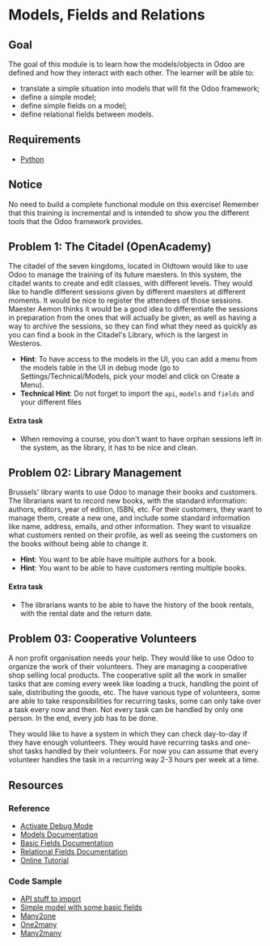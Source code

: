 # Models, Fields and Relations

## Goal

The goal of this module is to learn how the models/objects in Odoo are defined
and how they interact with each other. The learner will be able to:

* translate a simple situation into models that will fit the Odoo framework;
* define a simple model;
* define simple fields on a model;
* define relational fields between models.

## Requirements

* [Python](https://www.python.org/)

## Notice

No need to build a complete functional module on this exercise! Remember
that this training is incremental and is intended to show you the
different tools that the Odoo framework provides.

## Problem 1: The Citadel (OpenAcademy)

The citadel of the seven kingdoms, located in Oldtown would like to use Odoo to
manage the training of its future maesters. In this system, the citadel wants to
create and edit classes, with different levels. They would like to handle
different sessions given by different maesters at different moments. It would be
nice to register the attendees of those sessions. Maester Aemon thinks it would
be a good idea to differentiate the sessions in preparation from the ones that
will actually be given, as well as having a way to archive the sessions, so they
can find what they need as quickly as you can find a book in the Citadel's
Library, which is the largest in Westeros.

- **Hint**: To have access to the models in the UI, you can add a menu from the
  models table in the UI in debug mode (go to Settings/Technical/Models, pick
  your model and click on Create a Menu).
- **Technical Hint**: Do not forget to import the `api`, `models` and `fields`
  and your different files

#### Extra task

* When removing a course, you don't want to have orphan sessions left in the
  system, as the library, it has to be nice and clean.


## Problem 02: Library Management

Brussels' library wants to use Odoo to manage their books and customers. The
librarians want to record new books, with the standard information: authors,
editors, year of edition, ISBN, etc. For their customers, they want to manage
them, create a new one, and include some standard information like name,
address, emails, and other information. They want to visualize what customers
rented on their profile, as well as seeing the customers on the books without
being able to change it.

- **Hint**: You want to be able have multiple authors for a book.
- **Hint**: You want to be able to have customers renting multiple books.

#### Extra task

* The librarians wants to be able to have the history of the book rentals, with
  the rental date and the return date.


## Problem 03: Cooperative Volunteers

A non profit organisation needs your help. They would like to use Odoo to
organize the work of their volunteers. They are managing a cooperative shop
selling local products. The cooperative split all the work in smaller tasks that
are coming every week like loading a truck, handling the point of sale,
distributing the goods, etc. The have various type of volunteers, some are able
to take responsibilities for recurring tasks, some can only take over a task
every now and then. Not every task can be handled by only one person. In the
end, every job has to be done.

They would like to have a system in which they can check day-to-day if they have
enough volunteers. They would have recurring tasks and one-shot tasks handled by
their volunteers. For now you can assume that every volunteer handles the task
in a recurring way 2-3 hours per week at a time.


## Resources

### Reference

* [Activate Debug Mode](https://www.odoo.com/documentation/11.0/howtos/web.html#a-simple-module)
* [Models Documentation](http://www.odoo.com/documentation/11.0/reference/orm.html#model-reference)
* [Basic Fields Documentation](http://www.odoo.com/documentation/11.0/reference/orm.html#basic-fields)
* [Relational Fields Documentation](http://www.odoo.com/documentation/11.0/reference/orm.html#relational-fields)
* [Online Tutorial](http://www.odoo.com/documentation/11.0/howtos/backend.html#build-an-odoo-module)

### Code Sample

* [API stuff to import](https://github.com/odoo/odoo/blob/76c443eda331b75bf5dfa7ec22b8eb22e1084343/odoo/addons/base/res/res_bank.py#L5)
* [Simple model with some basic fields](https://github.com/odoo/odoo/blob/76c443eda331b75bf5dfa7ec22b8eb22e1084343/odoo/addons/base/res/res_bank.py#L15)
* [Many2one](https://github.com/odoo/odoo/blob/76c443eda331b75bf5dfa7ec22b8eb22e1084343/addons/sale/models/sale.py#L701)
* [One2many](https://github.com/odoo/odoo/blob/76c443eda331b75bf5dfa7ec22b8eb22e1084343/addons/sale/models/sale.py#L128)
* [Many2many](https://github.com/odoo/odoo/blob/76c443eda331b75bf5dfa7ec22b8eb22e1084343/addons/account/models/product.py#L25)

